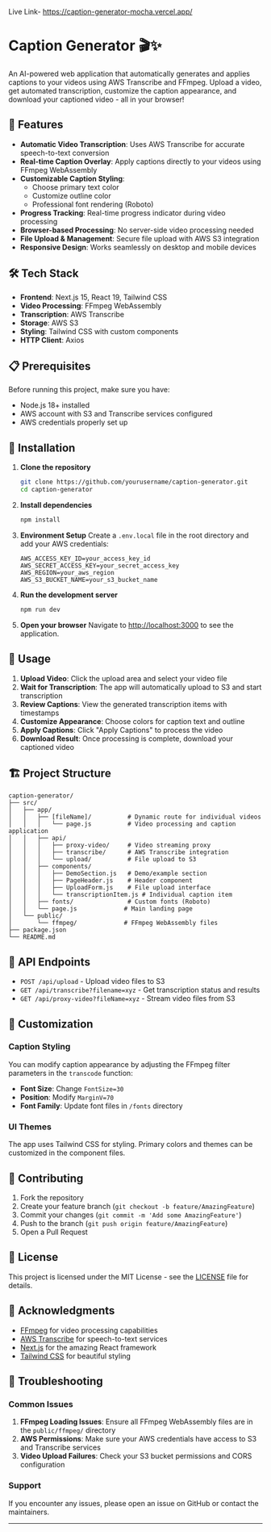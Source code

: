 Live Link- https://caption-generator-mocha.vercel.app/

# Caption Generator 🎬✨

An AI-powered web application that automatically generates and applies captions to your videos using AWS Transcribe and FFmpeg. Upload a video, get automated transcription, customize the caption appearance, and download your captioned video - all in your browser!

## 🚀 Features

- **Automatic Video Transcription**: Uses AWS Transcribe for accurate speech-to-text conversion
- **Real-time Caption Overlay**: Apply captions directly to your videos using FFmpeg WebAssembly
- **Customizable Caption Styling**: 
  - Choose primary text color
  - Customize outline color
  - Professional font rendering (Roboto)
- **Progress Tracking**: Real-time progress indicator during video processing
- **Browser-based Processing**: No server-side video processing needed
- **File Upload & Management**: Secure file upload with AWS S3 integration
- **Responsive Design**: Works seamlessly on desktop and mobile devices

## 🛠️ Tech Stack

- **Frontend**: Next.js 15, React 19, Tailwind CSS
- **Video Processing**: FFmpeg WebAssembly
- **Transcription**: AWS Transcribe
- **Storage**: AWS S3
- **Styling**: Tailwind CSS with custom components
- **HTTP Client**: Axios

## 📋 Prerequisites

Before running this project, make sure you have:

- Node.js 18+ installed
- AWS account with S3 and Transcribe services configured
- AWS credentials properly set up

## 🔧 Installation

1. **Clone the repository**
   ```bash
   git clone https://github.com/yourusername/caption-generator.git
   cd caption-generator
   ```

2. **Install dependencies**
   ```bash
   npm install
   ```

3. **Environment Setup**
   Create a `.env.local` file in the root directory and add your AWS credentials:
   ```env
   AWS_ACCESS_KEY_ID=your_access_key_id
   AWS_SECRET_ACCESS_KEY=your_secret_access_key
   AWS_REGION=your_aws_region
   AWS_S3_BUCKET_NAME=your_s3_bucket_name
   ```

4. **Run the development server**
   ```bash
   npm run dev
   ```

5. **Open your browser**
   Navigate to [http://localhost:3000](http://localhost:3000) to see the application.

## 🎯 Usage

1. **Upload Video**: Click the upload area and select your video file
2. **Wait for Transcription**: The app will automatically upload to S3 and start transcription
3. **Review Captions**: View the generated transcription items with timestamps
4. **Customize Appearance**: Choose colors for caption text and outline
5. **Apply Captions**: Click "Apply Captions" to process the video
6. **Download Result**: Once processing is complete, download your captioned video

## 🏗️ Project Structure

```
caption-generator/
├── src/
│   ├── app/
│   │   ├── [fileName]/          # Dynamic route for individual videos
│   │   │   └── page.js          # Video processing and caption application
│   │   ├── api/
│   │   │   ├── proxy-video/     # Video streaming proxy
│   │   │   ├── transcribe/      # AWS Transcribe integration
│   │   │   └── upload/          # File upload to S3
│   │   ├── components/
│   │   │   ├── DemoSection.js   # Demo/example section
│   │   │   ├── PageHeader.js    # Header component
│   │   │   ├── UploadForm.js    # File upload interface
│   │   │   └── transcriptionItem.js # Individual caption item
│   │   ├── fonts/               # Custom fonts (Roboto)
│   │   └── page.js             # Main landing page
│   └── public/
│       └── ffmpeg/             # FFmpeg WebAssembly files
├── package.json
└── README.md
```

## 🔄 API Endpoints

- `POST /api/upload` - Upload video files to S3
- `GET /api/transcribe?filename=xyz` - Get transcription status and results
- `GET /api/proxy-video?fileName=xyz` - Stream video files from S3

## 🎨 Customization

### Caption Styling
You can modify caption appearance by adjusting the FFmpeg filter parameters in the `transcode` function:

- **Font Size**: Change `FontSize=30` 
- **Position**: Modify `MarginV=70`
- **Font Family**: Update font files in `/fonts` directory

### UI Themes
The app uses Tailwind CSS for styling. Primary colors and themes can be customized in the component files.

## 🤝 Contributing

1. Fork the repository
2. Create your feature branch (`git checkout -b feature/AmazingFeature`)
3. Commit your changes (`git commit -m 'Add some AmazingFeature'`)
4. Push to the branch (`git push origin feature/AmazingFeature`)
5. Open a Pull Request

## 📝 License

This project is licensed under the MIT License - see the [LICENSE](LICENSE) file for details.

## 🙏 Acknowledgments

- [FFmpeg](https://ffmpeg.org/) for video processing capabilities
- [AWS Transcribe](https://aws.amazon.com/transcribe/) for speech-to-text services
- [Next.js](https://nextjs.org/) for the amazing React framework
- [Tailwind CSS](https://tailwindcss.com/) for beautiful styling

## 🐛 Troubleshooting

### Common Issues

1. **FFmpeg Loading Issues**: Ensure all FFmpeg WebAssembly files are in the `public/ffmpeg/` directory
2. **AWS Permissions**: Make sure your AWS credentials have access to S3 and Transcribe services
3. **Video Upload Failures**: Check your S3 bucket permissions and CORS configuration

### Support

If you encounter any issues, please open an issue on GitHub or contact the maintainers.

---
